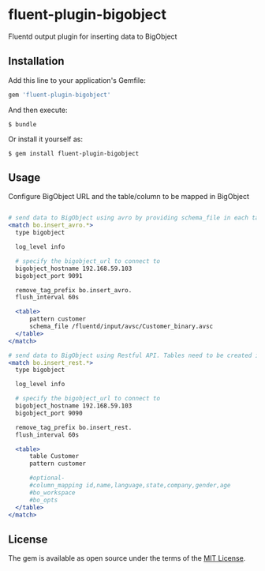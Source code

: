 # fluent-plugin-bigobject

Fluentd output plugin for inserting data to BigObject

## Installation

Add this line to your application's Gemfile:

```ruby
gem 'fluent-plugin-bigobject'
```

And then execute:

    $ bundle

Or install it yourself as:

    $ gem install fluent-plugin-bigobject

## Usage

Configure BigObject URL and the table/column to be mapped in BigObject

```apache

# send data to BigObject using avro by providing schema_file in each table
<match bo.insert_avro.*>
  type bigobject

  log_level info

  # specify the bigobject_url to connect to
  bigobject_hostname 192.168.59.103
  bigobject_port 9091

  remove_tag_prefix bo.insert_avro.
  flush_interval 60s

  <table>
      pattern customer
      schema_file /fluentd/input/avsc/Customer_binary.avsc
  </table>
</match>

# send data to BigObject using Restful API. Tables need to be created in advance in BigObject.
<match bo.insert_rest.*>
  type bigobject

  log_level info

  # specify the bigobject_url to connect to
  bigobject_hostname 192.168.59.103
  bigobject_port 9090

  remove_tag_prefix bo.insert_rest.
  flush_interval 60s

  <table>
      table Customer
      pattern customer

      #optional-
      #column_mapping id,name,language,state,company,gender,age
      #bo_workspace
      #bo_opts
  </table>
</match>

```


## License

The gem is available as open source under the terms of the [MIT License](http://opensource.org/licenses/MIT).


